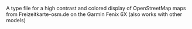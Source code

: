 A type file for a high contrast and colored display of OpenStreetMap maps from Freizeitkarte-osm.de on the Garmin Fenix 6X (also works with other models)
